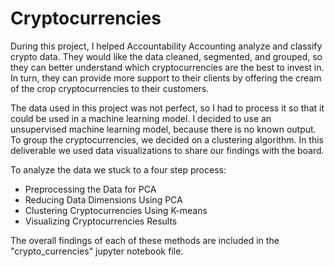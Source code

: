 # Cryptocurrencies

During this project, I helped Accountability Accounting analyze and classify crypto data. They would like the data cleaned, segmented, and grouped, so they can better understand which cryptocurrencies are the best to invest in. In turn, they can provide more support to their clients by offering the cream of the crop cryptocurrencies to their customers.

The data used in this project was not perfect, so I had to process it so that it could be used in a machine learning model. I decided to use an unsupervised machine learning model, because there is no known output. To group the cryptocurrencies, we decided on a clustering algorithm. In this deliverable we used data visualizations to share our findings with the board.

To analyze the data we stuck to a four step process:
- Preprocessing the Data for PCA
- Reducing Data Dimensions Using PCA
- Clustering Cryptocurrencies Using K-means
- Visualizing Cryptocurrencies Results

The overall findings of each of these methods are included in the "crypto_currencies" jupyter notebook file.
